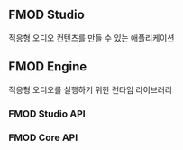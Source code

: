 ## FMOD Studio
적응형 오디오 컨텐츠를 만들 수 있는 애플리케이션

## FMOD Engine
적응형 오디오를 실행하기 위한 런타임 라이브러리
### FMOD Studio API
### FMOD Core API